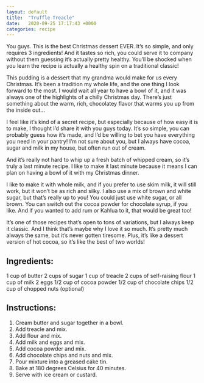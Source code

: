 ```yaml
---
layout: default
title:  "Truffle Treacle"
date:   2020-09-25 17:17:43 +0000
categories: recipe
---
```

You guys. This is the best Christmas dessert EVER. It’s so simple, and only requires 3 ingredients! And it tastes so rich, you could serve it to company without them guessing it’s actually pretty healthy. You’ll be shocked when you learn the recipe is actually a healthy spin on a traditional classic!

This pudding is a dessert that my grandma would make for us every Christmas. It’s been a tradition my whole life, and the one thing I look forward to the most. I would wait all year to have a bowl of it, and it was always one of the highlights of a chilly Christmas day. There’s just something about the warm, rich, chocolatey flavor that warms you up from the inside out…

I feel like it’s kind of a secret recipe, but especially because of how easy it is to make, I thought I’d share it with you guys today. It’s so simple, you can probably guess how it’s made, and I’d be willing to bet you have everything you need in your pantry! I’m not sure about you, but I always have cocoa, sugar and milk in my house, but often run out of cream.

And it’s really not hard to whip up a fresh batch of whipped cream, so it’s truly a last minute recipe. I like to make it last minute because it means I can plan on having a bowl of it with my Christmas dinner.

I like to make it with whole milk, and if you prefer to use skim milk, it will still work, but it won’t be as rich and silky. I also use a mix of brown and white sugar, but that’s really up to you! You could just use white sugar, or all brown. You can switch out the cocoa powder for chocolate syrup, if you like. And if you wanted to add rum or Kahlua to it, that would be great too!

It’s one of those recipes that’s open to tons of variations, but I always keep it classic. And I think that’s maybe why I love it so much. It’s pretty much always the same, but it’s never gotten tiresome. Plus, it’s like a dessert version of hot cocoa, so it’s like the best of two worlds!

## Ingredients:
1 cup of butter
2 cups of sugar
1 cup of treacle
2 cups of self-raising flour
1 cup of milk
2 eggs
1/2 cup of cocoa powder
1/2 cup of chocolate chips
1/2 cup of chopped nuts (optional)
## Instructions:
1. Cream butter and sugar together in a bowl.
2. Add treacle and mix.
3. Add flour and mix.
4. Add milk and eggs and mix.
5. Add cocoa powder and mix.
6. Add chocolate chips and nuts and mix.
7. Pour mixture into a greased cake tin.
8. Bake at 180 degrees Celsius for 40 minutes.
9. Serve with ice cream or custard.

